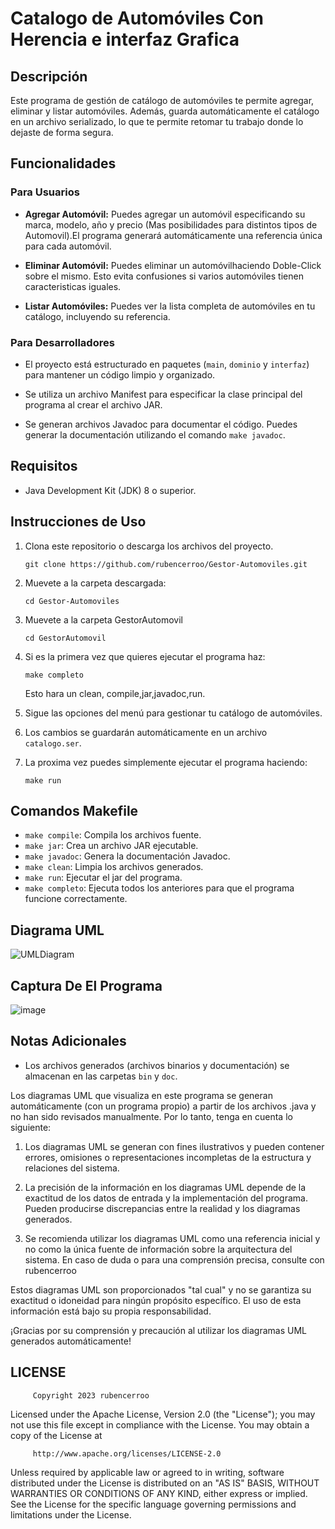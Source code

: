 # Catalogo de Automóviles Con Herencia e interfaz Grafica

## Descripción
Este programa de gestión de catálogo de automóviles te permite agregar, eliminar y listar automóviles. Además, guarda automáticamente el catálogo en un archivo serializado, lo que te permite retomar tu trabajo donde lo dejaste de forma segura.

## Funcionalidades

### Para Usuarios
- **Agregar Automóvil:** Puedes agregar un automóvil especificando su marca, modelo, año y precio (Mas posibilidades para distintos tipos de Automovil).El programa generará automáticamente una referencia única para cada automóvil.

- **Eliminar Automóvil:** Puedes eliminar un automóvilhaciendo Doble-Click sobre el mismo. Esto evita confusiones si varios automóviles tienen caracteristicas iguales.

- **Listar Automóviles:** Puedes ver la lista completa de automóviles en tu catálogo, incluyendo su referencia.

### Para Desarrolladores
- El proyecto está estructurado en paquetes (`main`, `dominio` y `interfaz`) para mantener un código limpio y organizado.

- Se utiliza un archivo Manifest para especificar la clase principal del programa al crear el archivo JAR.

- Se generan archivos Javadoc para documentar el código. Puedes generar la documentación utilizando el comando `make javadoc`.

## Requisitos
- Java Development Kit (JDK) 8 o superior.

## Instrucciones de Uso
1. Clona este repositorio o descarga los archivos del proyecto.
   ```console
   git clone https://github.com/rubencerroo/Gestor-Automoviles.git
   ```
2. Muevete a la carpeta descargada:
   ```console
   cd Gestor-Automoviles
   ```
3. Muevete a la carpeta GestorAutomovil
   ```console
   cd GestorAutomovil
   ```
4. Si es la primera vez que quieres ejecutar el programa haz:
   ```console
   make completo
   ```
    Esto hara un clean, compile,jar,javadoc,run.
   
5. Sigue las opciones del menú para gestionar tu catálogo de automóviles.

6. Los cambios se guardarán automáticamente en un archivo `catalogo.ser`.
7. La proxima vez puedes simplemente ejecutar el programa haciendo:
   ```console
   make run
   ```

## Comandos Makefile
- `make compile`: Compila los archivos fuente.
- `make jar`: Crea un archivo JAR ejecutable.
- `make javadoc`: Genera la documentación Javadoc.
- `make clean`: Limpia los archivos generados.
- `make run`: Ejecutar el jar del programa.
- `make completo`: Ejecuta todos los anteriores para que el programa funcione correctamente.

## Diagrama UML
![UMLDiagram](https://github.com/rubencerroo/Gestor-Automoviles/assets/119308526/69387eca-7e1e-48df-b4c3-b422bd8aac18)

## Captura De El Programa
![image](https://github.com/rubencerroo/Gestor-Automoviles/assets/119308526/85cec996-0894-40db-8bfe-a09fe5fa4fed)

## Notas Adicionales

- Los archivos generados (archivos binarios y documentación) se almacenan en las carpetas `bin` y `doc`.

Los diagramas UML que visualiza en este programa se generan automáticamente (con un programa propio) a partir de los archivos .java y no han sido revisados manualmente. Por lo tanto, tenga en cuenta lo siguiente:

1. Los diagramas UML se generan con fines ilustrativos y pueden contener errores, omisiones o representaciones incompletas de la estructura y relaciones del sistema.

2. La precisión de la información en los diagramas UML depende de la exactitud de los datos de entrada y la implementación del programa. Pueden producirse discrepancias entre la realidad y los diagramas generados.

3. Se recomienda utilizar los diagramas UML como una referencia inicial y no como la única fuente de información sobre la arquitectura del sistema. En caso de duda o para una comprensión precisa, consulte con rubencerroo

Estos diagramas UML son proporcionados "tal cual" y no se garantiza su exactitud o idoneidad para ningún propósito específico. El uso de esta información está bajo su propia responsabilidad.

¡Gracias por su comprensión y precaución al utilizar los diagramas UML generados automáticamente!

## LICENSE
         Copyright 2023 rubencerroo
   
   Licensed under the Apache License, Version 2.0 (the "License");
   you may not use this file except in compliance with the License.
   You may obtain a copy of the License at
   
         http://www.apache.org/licenses/LICENSE-2.0

   Unless required by applicable law or agreed to in writing, software
   distributed under the License is distributed on an "AS IS" BASIS,
   WITHOUT WARRANTIES OR CONDITIONS OF ANY KIND, either express or implied.
   See the License for the specific language governing permissions and
   limitations under the License.
